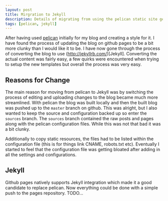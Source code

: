 ```yaml
---
layout: post
title: Mirgration to Jekyll
description: Details of migrating from using the pelican static site generator to using Jekyll + github pages.
tags: [pelican, jekyll]
---
```

After having used [pelican](http://docs.getpelican.com/en/3.3.0/) initially for my blog and creating a style for it.  I have found the process of updating the blog on github pages to be a bit more clunky than I would like it to be.  I have now gone through the process of converting the blog to use (http://jekyllrb.com/)[Jekyll].  Converting the actual content was fairly easy, a few quirks were encountered when trying to setup the new templates but overall the process was very easy.

## Reasons for Change
The main reason for moving from pelican to Jekyll was by switching the process of editing and uploading changes to the blog became much more streamlined.  With pelican the blog was built locally and then the built blog was pushed up to the `master` branch on github.  This was alright, but I also wanted to keep the source and configuration backed up so enter the `sources` branch.  The `sources` branch contained the raw posts and pages along with the pelican configuration files.  While this was not that bad it was a bit clunky. 

Additionally to copy static resources, the files had to be listed within the configuration file (this is for things link CNAME, robots.txt etc).  Eventually I started to feel that the configuration file was getting bloated after adding in all the settings and configurations.

## Jekyll
Github pages natively supports Jekyll integration which made it a good candidate to replace pelican.  Now everything could be done with a simple push to the pages repository.  TODO...

